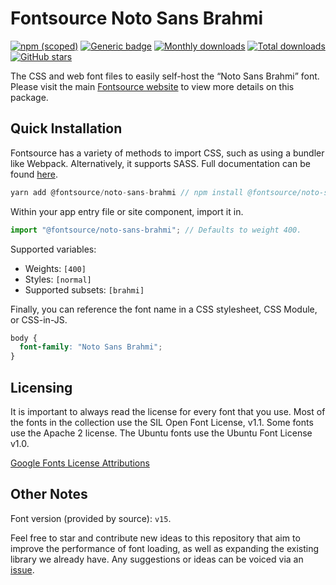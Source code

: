 # Fontsource Noto Sans Brahmi

[![npm (scoped)](https://img.shields.io/npm/v/@fontsource/noto-sans-brahmi?color=brightgreen)](https://www.npmjs.com/package/@fontsource/noto-sans-brahmi) [![Generic badge](https://img.shields.io/badge/fontsource-passing-brightgreen)](https://github.com/fontsource/fontsource) [![Monthly downloads](https://badgen.net/npm/dm/@fontsource/noto-sans-brahmi)](https://github.com/fontsource/fontsource) [![Total downloads](https://badgen.net/npm/dt/@fontsource/noto-sans-brahmi)](https://github.com/fontsource/fontsource) [![GitHub stars](https://img.shields.io/github/stars/fontsource/fontsource.svg?style=social&label=Star)](https://github.com/fontsource/fontsource/stargazers)

The CSS and web font files to easily self-host the “Noto Sans Brahmi” font. Please visit the main [Fontsource website](https://fontsource.org/fonts/noto-sans-brahmi) to view more details on this package.

## Quick Installation

Fontsource has a variety of methods to import CSS, such as using a bundler like Webpack. Alternatively, it supports SASS. Full documentation can be found [here](https://fontsource.org/docs/introduction).

```javascript
yarn add @fontsource/noto-sans-brahmi // npm install @fontsource/noto-sans-brahmi
```

Within your app entry file or site component, import it in.

```javascript
import "@fontsource/noto-sans-brahmi"; // Defaults to weight 400.
```

Supported variables:

- Weights: `[400]`
- Styles: `[normal]`
- Supported subsets: `[brahmi]`

Finally, you can reference the font name in a CSS stylesheet, CSS Module, or CSS-in-JS.

```css
body {
  font-family: "Noto Sans Brahmi";
}
```



## Licensing

It is important to always read the license for every font that you use.
Most of the fonts in the collection use the SIL Open Font License, v1.1. Some fonts use the Apache 2 license. The Ubuntu fonts use the Ubuntu Font License v1.0.

[Google Fonts License Attributions](https://fonts.google.com/attribution)

## Other Notes

Font version (provided by source): `v15`.

Feel free to star and contribute new ideas to this repository that aim to improve the performance of font loading, as well as expanding the existing library we already have. Any suggestions or ideas can be voiced via an [issue](https://github.com/fontsource/fontsource/issues).
